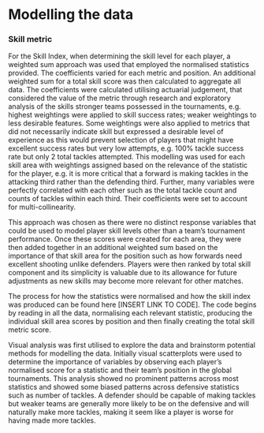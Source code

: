 # Modelling the data

### Skill metric

For the Skill Index, when determining the skill level for each player, a weighted sum approach was used that employed the normalised statistics provided. The coefficients varied for each metric and position. An additional weighted sum for a total skill score was then calculated to aggregate all data. The coefficients were calculated utilising actuarial judgement, that considered the value of the metric through research and exploratory analysis of the skills stronger teams possessed in the tournaments, e.g. highest weightings were applied to skill success rates; weaker weightings to less desirable features. Some weightings were also applied to metrics that did not necessarily indicate skill but expressed a desirable level of experience as this would prevent selection of players that might have excellent success rates but very low attempts, e.g. 100% tackle success rate but only 2 total tackles attempted. This modelling was used for each skill area with weightings assigned based on the relevance of the statistic for the player, e.g. it is more critical that a forward is making tackles in the attacking third rather than the defending third. Further, many variables were perfectly correlated with each other such as the total tackle count and counts of tackles within each third. Their coefficients were set to account for multi-collinearity. 

This approach was chosen as there were no distinct response variables that could be used to model player skill levels other than a team’s tournament performance. Once these scores were created for each area, they were then added together in an additional weighted sum based on the importance of that skill area for the position such as how forwards need excellent shooting unlike defenders. Players were then ranked by total skill component and its simplicity is valuable due to its allowance for future adjustments as new skills may become more relevant for other matches.

The process for how the statistics were normalised and how the skill index was produced can be found here [INSERT LINK TO CODE].
The code begins by reading in all the data, normalising each relevant statistic, producing the individual skill area scores by position and then finally creating the total skill metric score. 

Visual analysis was first utilised to explore the data and brainstorm potential methods for modelling the data. Initially visual scatterplots were used to determine the importance of variables by observing each player’s normalised score for a statistic and their team’s position in the global tournaments. This analysis showed no prominent patterns across most statistics and showed some biased patterns across defensive statistics such as number of tackles. A defender should be capable of making tackles but weaker teams are generally more likely to be on the defensive and will naturally make more tackles, making it seem like a player is worse for having made more tackles. 
